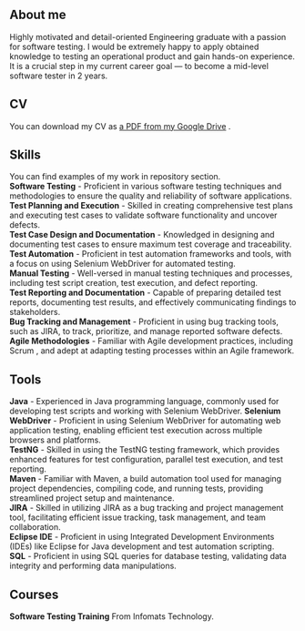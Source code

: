  ## About me
Highly motivated and detail-oriented Engineering graduate with a passion for software testing.
I would be extremely happy to apply obtained knowledge to testing an operational product and gain hands-on experience. It is a crucial step in my current career goal — to become a mid-level software tester in 2 years.
## CV
You can download my CV as [a PDF from my Google Drive](https://drive.google.com/file/d/1XRdFnP0RNU244-4cayQ0S7o0FTTtYav6/view?usp=drive_link) .
## Skills
You can find examples of my work in repository section.                                                   
__Software Testing__ - Proficient in various software testing techniques and methodologies to ensure the quality and reliability of software applications.                                                                         
__Test Planning and Execution__ -  Skilled in creating comprehensive test plans and executing test cases to validate software functionality and uncover defects.                               
__Test Case Design and Documentation__ - Knowledged in designing and documenting test cases to ensure maximum test coverage and traceability.                                                         
__Test Automation__ - Proficient in test automation frameworks and tools, with a focus on using Selenium WebDriver for automated testing.  
__Manual Testing__ - Well-versed in manual testing techniques and processes, including test script creation, test execution, and defect reporting.                               
__Test Reporting and Documentation__ - Capable of preparing detailed test reports, documenting test results, and effectively communicating findings to stakeholders.                                         
__Bug Tracking and Management__ - Proficient in using bug tracking tools, such as JIRA, to track, prioritize, and manage reported software defects.                                                
__Agile Methodologies__ - Familiar with Agile development practices, including Scrum , and adept at adapting testing processes within an Agile framework.
## Tools
__Java__ - Experienced in Java programming language, commonly used for developing test scripts and working with Selenium WebDriver.       __Selenium WebDriver__ - Proficient in using Selenium WebDriver for automating web application testing, enabling efficient test execution across multiple browsers and platforms.                                                               
__TestNG__ - Skilled in using the TestNG testing framework, which provides enhanced features for test configuration, parallel test execution, and test reporting.                       
__Maven__ -  Familiar with Maven, a build automation tool used for managing project dependencies, compiling code, and running tests, providing streamlined project setup and maintenance.            
__JIRA__ -  Skilled in utilizing JIRA as a bug tracking and project management tool, facilitating efficient issue tracking, task management, and team collaboration.          
__Eclipse IDE__ - Proficient in using Integrated Development Environments (IDEs) like Eclipse for Java development and test automation scripting.          
__SQL__ -  Proficient in using SQL queries for database testing, validating data integrity and performing data manipulations.
## Courses
__Software Testing Training__
From Infomats Technology.
